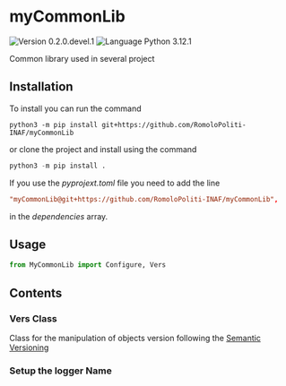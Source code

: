 # myCommonLib
![Version 0.2.0.devel.1](https://img.shields.io/badge/version-0.2.0.devel.1-blue?style=plastic)
![Language Python 3.12.1](https://img.shields.io/badge/python-3.12.1-orange?style=plastic&logo=python)

Common library used in several project

## Installation

To install you can run the command

```console
python3 -m pip install git+https://github.com/RomoloPoliti-INAF/myCommonLib
```
or clone the project and install using the command 

```python
python3 -m pip install .
```

If you use the *pyprojext.toml* file you need to add the line 

```toml
"myCommonLib@git+https://github.com/RomoloPoliti-INAF/myCommonLib",
```
in the *dependencies* array.

## Usage

```python
from MyCommonLib import Configure, Vers
```

## Contents

### Vers Class

Class for the manipulation of objects version following the [Semantic Versioning](https://semver.org/)


### Setup the logger Name